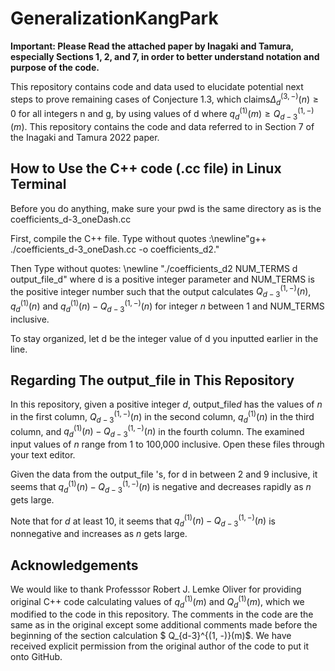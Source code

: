# GeneralizationKangPark

**Important: Please Read the attached paper by Inagaki and Tamura, especially Sections 1, 2, and 7,  in order to better understand notation and purpose of the code.**

This repository contains code and data used to elucidate potential next steps to prove remaining cases of Conjecture 1.3, which claims$\Delta_{d}^{(3, -)}(n) \geq 0$ for all integers n and g, by using values of d where $q_d^{(1)}(m) \geq Q_{d-3}^{(1, -)}(m)$. This repository contains the code and data referred to in Section 7 of the Inagaki and Tamura 2022 paper.

## How to Use the C++ code (.cc file) in Linux Terminal

Before you do anything, make sure your pwd is the same directory as is the coefficients\_d\-3\_oneDash.cc

First, compile the C++ file. Type without quotes :\newline"g++ ./coefficients\_d\-3\_oneDash.cc \-o coefficients\_d2."


Then Type without quotes: \newline "./coefficients\_d2 NUM\_TERMS d output\_file\_d" where d is a positive integer parameter and NUM\_TERMS is the positive integer number such that the output calculates $Q_{d-3}^{(1, -)}(n)$, $q_{d}^{(1)}(n)$ and $q_{d}^{(1)}(n) - Q_{d-3}^{(1, -)}(n)$ for integer $n$ between 1 and NUM\_TERMS inclusive.

To stay organized, let d be the integer value of d you inputted earlier in the line.

## Regarding The output\_file in This Repository

In this repository, given a positive integer $d$, output\_file$d$ has the values of $n$ in the first column,
  $Q_{d-3}^{(1, -)}(n)$ in the second column, $q_d^{(1)}(n)$ in the third column, and $q_d^{(1)}(n) - Q_{d-3}^{(1, -)}(n)$ in the fourth column. The examined input values of $n$ range from 1 to 100,000 inclusive. Open these files through your text editor.
  
  Given the data from the output\_file 's, for d
 in between 2 and 9 inclusive, it seems that $q_d^{(1)}(n) - Q_{d-3}^{(1, -)}(n)$ is negative and decreases rapidly as $n$ gets large.

  Note that for $d$ at least 10,
  it seems that $q_d^{(1)}(n) - Q_{d-3}^{(1, -)}(n)$ is nonnegative and increases as $n$ gets large.
  
 ## Acknowledgements
  
  We would like to thank Professsor Robert J. Lemke Oliver for providing original C++ code calculating values of $q_d^{(1)}(m)$ and $Q_{d}^{(1)}(m)$, 
  which we modified to the code in this repository. The comments in the code are the same as in the original except some additional comments made before the beginning of the section calculation $ Q_{d-3}^{(1, -)}(m)$. We have received explicit permission from the original author of the code to put it onto GitHub.
